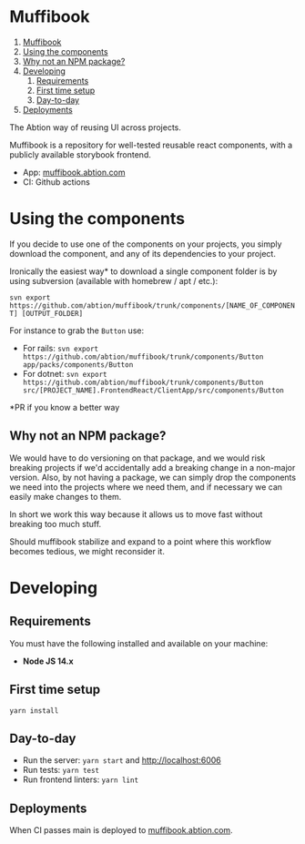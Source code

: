 # Muffibook

1. [Muffibook](#muffibook)
2. [Using the components](#using-the-components)
3. [Why not an NPM package?](#why-not-an-npm-package)
4. [Developing](#developing)
   1. [Requirements](#requirements)
   2. [First time setup](#first-time-setup)
   3. [Day-to-day](#day-to-day)
5. [Deployments](#deployments)

The Abtion way of reusing UI across projects.

Muffibook is a repository for well-tested reusable react components, with a publicly available storybook frontend.

- App: [muffibook.abtion.com](https://muffibook.abtion.com)
- CI: Github actions

# Using the components

If you decide to use one of the components on your projects, you simply download the component, and any of its dependencies to your project.

Ironically the easiest way\* to download a single component folder is by using subversion (available with homebrew / apt / etc.):

`svn export https://github.com/abtion/muffibook/trunk/components/[NAME_OF_COMPONENT] [OUTPUT_FOLDER]`

For instance to grab the `Button` use:

- For rails: `svn export https://github.com/abtion/muffibook/trunk/components/Button app/packs/components/Button`
- For dotnet: `svn export https://github.com/abtion/muffibook/trunk/components/Button src/[PROJECT_NAME].FrontendReact/ClientApp/src/components/Button`

\*PR if you know a better way

## Why not an NPM package?

We would have to do versioning on that package, and we would risk breaking projects if we'd accidentally add a breaking change in a non-major version. Also, by not having a package, we can simply drop the components we need into the projects where we need them, and if necessary we can easily make changes to them.

In short we work this way because it allows us to move fast without breaking too much stuff.

Should muffibook stabilize and expand to a point where this workflow becomes tedious, we might reconsider it.

# Developing

## Requirements

You must have the following installed and available on your machine:

- **Node JS 14.x**

## First time setup

`yarn install`

## Day-to-day

- Run the server: `yarn start` and [http://localhost:6006](http://localhost:6006)
- Run tests: `yarn test`
- Run frontend linters: `yarn lint`

## Deployments

When CI passes main is deployed to [muffibook.abtion.com](https://muffibook.abtion.com).
